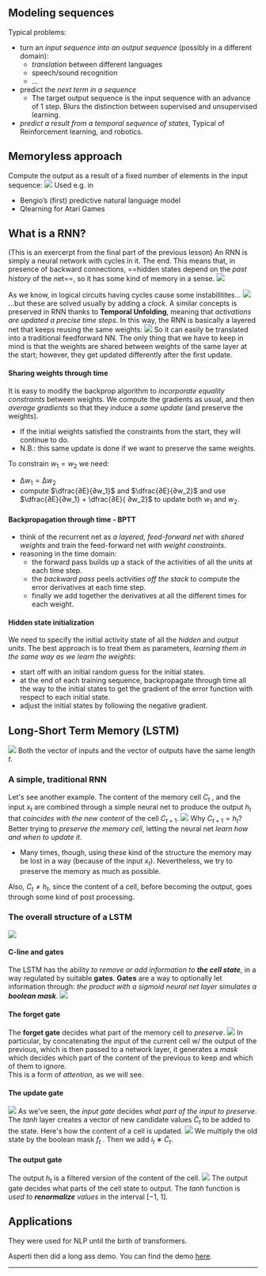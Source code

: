 ## Modeling sequences
Typical problems:
- turn an _input sequence into an output sequence_ (possibly in a different domain):
	- _translation_ between different languages
	- speech/sound recognition
	- ...
- predict the _next term in a sequence_
	- The target output sequence is the input sequence with an advance of 1 step. Blurs the distinction between supervised and unsupervised learning.
- _predict a result from a temporal sequence of states_, Typical of Reinforcement learning, and robotics.

## Memoryless approach
Compute the output as a result of a fixed number of elements in the input sequence:
![](images/memoryless.png)
Used e.g. in 
- Bengio’s (first) predictive natural language model 
- Qlearning for Atari Games

## What is a RNN? 
(This is an exercerpt from the final part of the previous lesson)
An RNN is simply a neural network with cycles in it. The end. 
This means that, in presence of backward connections, ==hidden states depend on the _past history_ of the net==, so it has some kind of memory in a sense. 
![](images/rnn.png)

As we know, in logical circuits having cycles cause some instabilitites...
![](images/circuit.png)
...but these are solved usually by adding a _clock_.
A similar concepts is preserved in RNN thanks to __Temporal Unfolding__, meaning that _activations are updated a precise time steps_.
In this way, the RNN is basically a layered net that keeps reusing the same weights:
![](images/rnn-2.png)
So it can easily be translated into a traditional feedforward NN. The only thing that we have to keep in mind is that the weights are shared between weights of the same layer at the start; however, they get updated differently after the first update.  

#### Sharing weights through time 
It is easy to modify the backprop algorithm to _incorporate equality constraints_ between weights. We compute the gradients as usual, and then _average gradients_ so that they induce a _same update_ (and preserve the weights). 
- If the initial weights satisfied the constraints from the start, they will continue to do.
- N.B.: this same update is done if we want to preserve the same weights. 

To constrain $w_1 = w_2$ we need:
- $∆w_1 = ∆w_2$
- compute $\dfrac{∂E}{∂w_1}$ and $\dfrac{∂E}{∂w_2}$ and use $\dfrac{∂E}{∂w_1} + \dfrac{∂E}{ ∂w_2}$ to update both $w_1$ and $w_2$. 

#### Backpropagation through time - BPTT
- think of the recurrent net as _a layered, feed-forward net_ with _shared weights_ and train the feed-forward net _with weight constraints_. 
- reasoning in the time domain: 
	- the forward pass builds up a stack of the activities of all the units at each time step.
	- the _backward pass_ peels activities _off the stack_ to compute the error derivatives at each time step. 
	- finally we add together the derivatives at all the different times for each weight.

#### Hidden state initialization
We need to specify the initial activity state of all the _hidden_ and _output units_. The best approach is to treat them as parameters, _learning them in the same way as we learn the weights_: 
- start off with an initial random guess for the initial states. 
- at the end of each training sequence, backpropagate through time all the way to the initial states to get the gradient of the error function with respect to each initial state. 
- adjust the initial states by following the negative gradient. 

## Long-Short Term Memory (LSTM)
![](images/lstm-1.png)
Both the vector of inputs and the vector of outputs have the same length $t$.

### A simple, traditional RNN
Let's see another example.
The content of the memory cell $C_t$ , and the input $x_t$ are combined through a simple neural net to produce the output $h_t$ that _coincides with the new content_ of the cell $C_{t+1}$.
![](images/rnn-yo.png)
Why $C_{t+1} = h_t$? Better trying to _preserve the memory cell_, letting the neural net _learn how and when to update it_.
- Many times, though, using these kind of the structure the memory may be lost in a way (because of the input $x_t$). Nevertheless, we try to preserve the memory as much as possible.  

Also, $C_t \not = h_t$, since the content of a cell, before becoming the output, goes through some kind of post processing.  

### The overall structure of a LSTM 
![](images/lstm-arch.png)

#### C-line and gates 
The LSTM has the ability _to remove or add information to __the cell state___, in a way regulated by suitable __gates__. 
__Gates__ are a way to optionally let information through: _the product with a sigmoid neural net layer simulates a __boolean mask___.
![](images/cline-gate.png)

#### The forget gate 
The __forget gate__ decides what part of the memory cell to _preserve_.
![](images/ok-forget-me-too.png)
In particular, by concatenating the input of the current cell w/ the output of the previous, which is then passed to a network layer, it generates a _mask_ which decides which part of the content of the previous to keep and which of them to ignore.  
This is a form of _attention_, as we will see. 

#### The update gate 
![](images/update-gate.png)
As we've seen, the _input gate_ decides _what part of the input to preserve_. 
The $tanh$ layer creates a vector of new candidate values $\tilde C_t$ to be added to the state.
Here's how the content of a cell is updated. 
![](images/cell-update.png)
We multiply the old state by the boolean mask $f_t$ . Then we add $i_t ∗ \tilde C_t$.

#### The output gate
The output $h_t$ is a filtered version of the content of the cell.
![](images/output-gate.png)
The output gate decides what parts of the cell state to output. The $tanh$ function is _used to __renormalize__ values_ in the interval [−1, 1].

## Applications 
They were used for NLP until the birth of transformers.


Asperti then did a long ass demo. You can find the demo [here](https://virtuale.unibo.it/pluginfile.php/1623565/mod_resource/content/1/carry_over.ipynb).

-----
